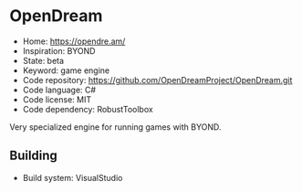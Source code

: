 # OpenDream

- Home: https://opendre.am/
- Inspiration: BYOND
- State: beta
- Keyword: game engine
- Code repository: https://github.com/OpenDreamProject/OpenDream.git
- Code language: C#
- Code license: MIT
- Code dependency: RobustToolbox

Very specialized engine for running games with BYOND.

## Building

- Build system: VisualStudio
